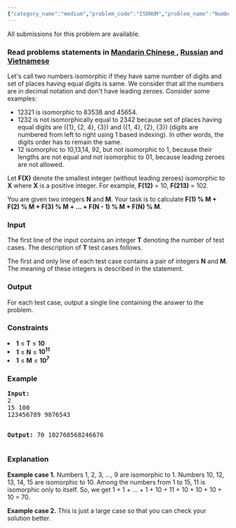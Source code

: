 ```yaml
---
{"category_name":"medium","problem_code":"ISONUM","problem_name":"Number Isomorphism","languages_supported":{"0":"ADA","1":"ASM","2":"BASH","3":"BF","4":"C","5":"C99 strict","6":"CAML","7":"CLOJ","8":"CLPS","9":"CPP 4.3.2","10":"CPP 4.9.2","11":"CPP14","12":"CS2","13":"D","14":"ERL","15":"FORT","16":"FS","17":"GO","18":"HASK","19":"ICK","20":"ICON","21":"JAVA","22":"JS","23":"LISP clisp","24":"LISP sbcl","25":"LUA","26":"NEM","27":"NICE","28":"NODEJS","29":"PAS fpc","30":"PAS gpc","31":"PERL","32":"PERL6","33":"PHP","34":"PIKE","35":"PRLG","36":"PYPY","37":"PYTH","38":"PYTH 3.4","39":"RUBY","40":"SCALA","41":"SCM chicken","42":"SCM guile","43":"SCM qobi","44":"ST","45":"TCL","46":"TEXT","47":"WSPC"},"max_timelimit":2,"source_sizelimit":50000,"problem_author":"xcwgf666","problem_tester":null,"date_added":"13-05-2015","tags":{"0":"counting","1":"snck151b","2":"xcwgf666"},"editorial_url":"http://discuss.codechef.com/problems/ISONUM","time":{"view_start_date":1432954800,"submit_start_date":1432954800,"visible_start_date":1432954800,"end_date":1735669800},"hand_edited":true,"layout":"problem"}
---
```

<span class="solution-visible-txt">All submissions for this problem are available.</span><h3> Read problems statements in <a target="_blank" href="http://www.codechef.com/download/translated/SNCK151B/mandarin/ISONUM.pdf">Mandarin Chinese </a> , <a target="_blank" href="http://www.codechef.com/download/translated/SNCK151B/russian/ISONUM.pdf">Russian</a> and <a target="_blank" href="http://www.codechef.com/download/translated/SNCK151B/vietnamese/ISONUM.pdf">Vietnamese</a></h3>


<p>Let's call two numbers isomorphic if they have same number of digits and set of places having equal digits is same. We consider that all the numbers are in decimal notation and don't have leading zeroes. Consider some examples:

<ul>
<li>12321 is isomorphic to 83538 and 45654.</li>
<li>1232 is not isomorphically equal to 2342 because set of places having equal digits are ({1}, {2, 4}, {3}) and ({1, 4}, {2}, {3}) (digits are numbered from left to right using 1 based indexing). In other words, the digits order has to remain the same.</li>
<li>12 isomorphic to 10,13,14, 92, but not isomorphic to 1, because their lengths are not equal and not isomorphic to 01, because leading zeroes are not allowed.</li>
</ul>
</p>

<p>Let <b>F(X)</b> denote the smallest integer (without leading zeroes) isomorphic to <b>X</b> where <b>X</b> is a positive integer. For example, <b>F(12)</b> = 10, <b>F(213)</b> = 102.</p>

<p>You are given two integers <b>N</b> and <b>M</b>. Your task is to calculate <b>F(1) % M + F(2) % M + F(3) % M + ... + F(N - 1) % M + F(N) % M</b>.</p>

<h3>Input</h3>
<p>The first line of the input contains an integer <b>T</b> denoting the number of test cases. The description of <b>T</b> test cases follows.</p>
<p>The first and only line of each test case contains a pair of integers <b>N</b> and <b>M</b>. The meaning of these integers is described in the statement.</p>

<h3>Output</h3>
For each test case, output a single line containing the answer to the problem.

<h3>Constraints</h3>
<li><b>1</b> ≤ <b>T</b> ≤ <b>10</b></li>
<li><b>1</b> ≤ <b>N</b> ≤ <b>10<sup>11</sup></b></li>
<li><b>1</b> ≤ <b>M</b> ≤ <b>10<sup>7</sup></b></li>


<h3>Example</h3>
<pre><b>Input:</b>
2
15 100
123456789 9876543

<b>Output:</b>
70
102768568246676
</pre>

<h3>Explanation</h3>
<p>
<b>Example case 1.</b> Numbers 1, 2, 3, ..., 9 are isomorphic to 1. Numbers 10, 12, 13, 14, 15 are isomorphic to 10. Among the numbers from 1 to 15, 11 is isomorphic only to itself. So, we get 1 + 1 + ... + 1 + 10 + 11 + 10 + 10 + 10 + 10 = 70. 
</p>
<p>
<b>Example case 2.</b> This is just a large case so that you can check your solution better. </p>